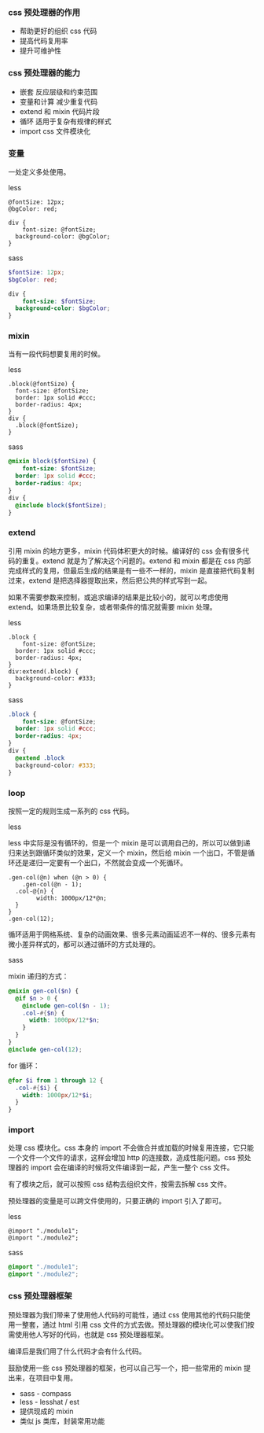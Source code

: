 ### css 预处理器的作用

* 帮助更好的组织 css 代码
* 提高代码复用率
* 提升可维护性



### css 预处理器的能力

* 嵌套 反应层级和约束范围
* 变量和计算 减少重复代码
* extend 和 mixin 代码片段
* 循环 适用于复杂有规律的样式
* import css 文件模块化



### 变量

一处定义多处使用。

less

```less
@fontSize: 12px;
@bgColor: red;

div {
	font-size: @fontSize;
  background-color: @bgColor;
}
```

sass

```scss
$fontSize: 12px;
$bgColor: red;

div {
	font-size: $fontSize;
  background-color: $bgColor;
}
```



### mixin

当有一段代码想要复用的时候。

less 

```less
.block(@fontSize) {
  font-size: @fontSize;
  border: 1px solid #ccc;
  border-radius: 4px;
}
div {
  .block(@fontSize);
}
```

sass

```scss
@mixin block($fontSize) {
	font-size: $fontSize;
  border: 1px solid #ccc;
  border-radius: 4px;
}
div {
  @include block($fontSize);
}
```



### extend

引用 mixin 的地方更多，mixin 代码体积更大的时候。编译好的 css 会有很多代码的重复。extend 就是为了解决这个问题的。extend 和 mixin 都是在 css 内部完成样式的复用，但最后生成的结果是有一些不一样的，mixin 是直接把代码复制过来，extend 是把选择器提取出来，然后把公共的样式写到一起。

如果不需要参数来控制，或追求编译的结果是比较小的，就可以考虑使用 extend。如果场景比较复杂，或者带条件的情况就需要 mixin 处理。

less

```less
.block {
	font-size: @fontSize;
  border: 1px solid #ccc;
  border-radius: 4px;
}
div:extend(.block) {
  background-color: #333;
}
```

sass

```scss
.block {
	font-size: @fontSize;
  border: 1px solid #ccc;
  border-radius: 4px;
}
div {
  @extend .block
  background-color: #333;
}
```



### loop

按照一定的规则生成一系列的 css 代码。

less 

less 中实际是没有循环的，但是一个 mixin 是可以调用自己的，所以可以做到递归来达到跟循环类似的效果，定义一个 mixin，然后给 mixin 一个出口，不管是循环还是递归一定要有一个出口，不然就会变成一个死循环。

```less
.gen-col(@n) when (@n > 0) {
	.gen-col(@n - 1);
  .col-@{n} {
		width: 1000px/12*@n;
  }
}
.gen-col(12);
```

循环适用于网格系统、复杂的动画效果、很多元素动画延迟不一样的、很多元素有微小差异样式的，都可以通过循环的方式处理的。

sass 

mixin 递归的方式：

```scss
@mixin gen-col($n) {
  @if $n > 0 {
    @include gen-col($n - 1);
    .col-#{$n} {
      width: 1000px/12*$n;
    }
  }
}
@include gen-col(12);
```

for 循环：

```scss
@for $i from 1 through 12 {
  .col-#{$i} {
    width: 1000px/12*$i;
  }
}
```



### import

处理 css 模块化。css 本身的 import 不会做合并或加载的时候复用连接，它只能一个文件一个文件的请求，这样会增加 http 的连接数，造成性能问题。css 预处理器的 import 会在编译的时候将文件编译到一起，产生一整个 css 文件。

有了模块之后，就可以按照 css 结构去组织文件，按需去拆解 css 文件。

预处理器的变量是可以跨文件使用的，只要正确的 import 引入了即可。

less 

```less
@import "./module1";
@import "./module2";
```

sass

```scss
@import "./module1";
@import "./module2";
```



### css 预处理器框架

预处理器为我们带来了使用他人代码的可能性，通过 css 使用其他的代码只能使用一整套，通过 html 引用 css 文件的方式去做。预处理器的模块化可以使我们按需使用他人写好的代码，也就是 css 预处理器框架。

编译后是我们用了什么代码才会有什么代码。

鼓励使用一些 css 预处理器的框架，也可以自己写一个，把一些常用的 mixin 提出来，在项目中复用。

* sass - compass
* less - lesshat / est
* 提供现成的 mixin
* 类似 js 类库，封装常用功能 


